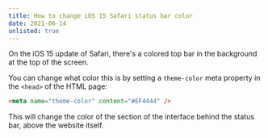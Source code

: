 ```yaml
---
title: How to change iOS 15 Safari status bar color
date: 2021-06-14
unlisted: true
---
```


On the iOS 15 update of Safari, there's a colored top bar in the background at the top of the screen.

You can change what color this is by setting a `theme-color` meta property in the `<head>` of the HTML page:

```html
<meta name="theme-color" content="#EF4444" />
```

This will change the color of the section of the interface behind the status bar, above the website itself.
